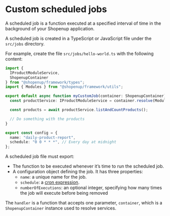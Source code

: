 # Custom scheduled jobs

A scheduled job is a function executed at a specified interval of time in the background of your Shopenup application.

A scheduled job is created in a TypeScript or JavaScript file under the `src/jobs` directory.

For example, create the file `src/jobs/hello-world.ts` with the following content:

```ts
import {
  IProductModuleService,
  ShopenupContainer
} from "@shopenup/framework/types";
import { Modules } from "@shopenup/framework/utils";

export default async function myCustomJob(container: ShopenupContainer) {
  const productService: IProductModuleService = container.resolve(Modules.PRODUCT)

  const products = await productService.listAndCountProducts();

  // Do something with the products
}

export const config = {
  name: "daily-product-report",
  schedule: "0 0 * * *", // Every day at midnight
};
```

A scheduled job file must export:

- The function to be executed whenever it’s time to run the scheduled job.
- A configuration object defining the job. It has three properties:
  - `name`: a unique name for the job.
  - `schedule`: a [cron expression](https://crontab.guru/).
  - `numberOfExecutions`: an optional integer, specifying how many times the job will execute before being removed

The `handler` is a function that accepts one parameter, `container`, which is a `ShopenupContainer` instance used to resolve services.
